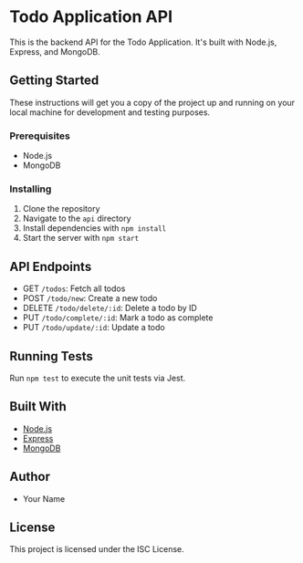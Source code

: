 # Todo Application API

This is the backend API for the Todo Application. It's built with Node.js, Express, and MongoDB.

## Getting Started

These instructions will get you a copy of the project up and running on your local machine for development and testing purposes.

### Prerequisites

- Node.js
- MongoDB

### Installing

1. Clone the repository
2. Navigate to the `api` directory
3. Install dependencies with `npm install`
4. Start the server with `npm start`

## API Endpoints

- GET `/todos`: Fetch all todos
- POST `/todo/new`: Create a new todo
- DELETE `/todo/delete/:id`: Delete a todo by ID
- PUT `/todo/complete/:id`: Mark a todo as complete
- PUT `/todo/update/:id`: Update a todo

## Running Tests

Run `npm test` to execute the unit tests via Jest.

## Built With

- [Node.js](https://nodejs.org/)
- [Express](https://expressjs.com/)
- [MongoDB](https://www.mongodb.com/)

## Author

- Your Name

## License

This project is licensed under the ISC License.
